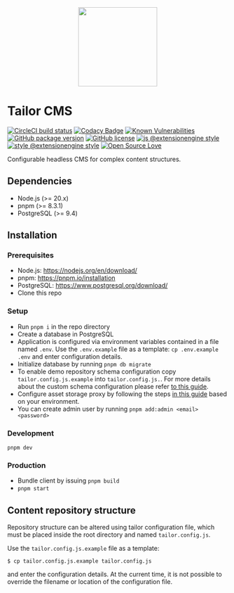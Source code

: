 <div align="center">
  <img width="180" src="./client/assets/img/default-logo-compact.svg">
</div>

# Tailor CMS

[![CircleCI build
status](https://badgen.net/circleci/github/ExtensionEngine/tailor/develop?style=svg)](https://circleci.com/gh/ExtensionEngine/tailor)
[![Codacy Badge](https://app.codacy.com/project/badge/Grade/f3eab80316244b7b959b7bbf3d7c3ace)](https://www.codacy.com/gh/ExtensionEngine/tailor/dashboard?utm_source=github.com&amp;utm_medium=referral&amp;utm_content=ExtensionEngine/tailor&amp;utm_campaign=Badge_Grade)
[![Known
Vulnerabilities](https://badgen.net/snyk/ExtensionEngine/tailor/develop)](https://snyk.io/test/github/ExtensionEngine/tailor)
[![GitHub package
version](https://badgen.net/github/release/ExtensionEngine/tailor)](https://github.com/ExtensionEngine/tailor/releases)
[![GitHub
license](https://badgen.net/github/license/ExtensionEngine/tailor)](https://github.com/ExtensionEngine/tailor/blob/develop/LICENSE)
[![js @extensionengine
style](https://badgen.net/badge/code%20style/@extensionengine/black)](https://github.com/ExtensionEngine/eslint-config)
[![style @extensionengine
style](https://badgen.net/badge/stylelint/@extensionengine/black)](https://github.com/ExtensionEngine/stylelint-config)
[![Open Source
Love](https://badgen.net/badge/Open%20Source/%E2%9D%A4/3eaf8e)](https://github.com/ellerbrock/open-source-badge/)

Configurable headless CMS for complex content structures.

## Dependencies

- Node.js (>= 20.x)
- pnpm (>= 8.3.1)
- PostgreSQL (>= 9.4)

## Installation

### Prerequisites

- Node.js: https://nodejs.org/en/download/
- pnpm: https://pnpm.io/installation
- PostgreSQL: https://www.postgresql.org/download/
- Clone this repo

### Setup

- Run `pnpm i` in the repo directory
- Create a database in PostgreSQL
- Application is configured via environment variables contained in a
  file named `.env`. Use the `.env.example` file as a template: 
  `cp .env.example .env` and enter configuration details.
- Initialize database by running `pnpm db migrate`
- To enable demo repository schema configuration copy `tailor.config.js.example`
  into `tailor.config.js.`. For more details about the custom schema configuration
  please refer [to this guide](https://extensionengine.github.io/tailor-docs/tailor/developer-guide/configuration.html).
- Configure asset storage proxy by following the steps 
  [in this guide](https://extensionengine.github.io/tailor-docs/tailor/developer-guide/storage-proxy.html)
  based on your environment.
- You can create admin user by running `pnpm add:admin <email> <password>`

### Development

`pnpm dev`

### Production

- Bundle client by issuing `pnpm build`
- `pnpm start`

## Content repository structure

Repository structure can be altered using tailor configuration file, which must
be placed inside the root directory and named `tailor.config.js`.

Use the `tailor.config.js.example` file as a template:

```
$ cp tailor.config.js.example tailor.config.js
```

and enter the configuration details. At the current time, it is not possible to 
override the filename or location of the configuration file.
